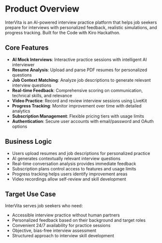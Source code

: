 # Product Overview

InterVita is an AI-powered interview practice platform that helps job seekers prepare for interviews with personalized feedback, realistic simulations, and progress tracking. Built for the Code with Kiro Hackathon.

## Core Features

- **AI Mock Interviews**: Interactive practice sessions with intelligent AI interviewer
- **Resume Analysis**: Upload and parse PDF resumes for personalized questions
- **Job Context Matching**: Analyze job descriptions to generate relevant interview questions
- **Real-time Feedback**: Comprehensive scoring on communication, technical skills, and relevance
- **Video Practice**: Record and review interview sessions using LiveKit
- **Progress Tracking**: Monitor improvement over time with detailed analytics
- **Subscription Management**: Flexible pricing tiers with usage limits
- **Authentication**: Secure user accounts with email/password and OAuth options

## Business Logic

- Users upload resumes and job descriptions for personalized practice
- AI generates contextually relevant interview questions
- Real-time conversation analysis provides immediate feedback
- Subscription plans control access to features and usage limits
- Progress tracking helps users identify improvement areas
- Video recordings allow self-review and skill development

## Target Use Case

InterVita serves job seekers who need:
- Accessible interview practice without human partners
- Personalized feedback based on their background and target roles
- Convenient 24/7 availability for practice sessions
- Objective, bias-free interview assessment
- Structured approach to interview skill development